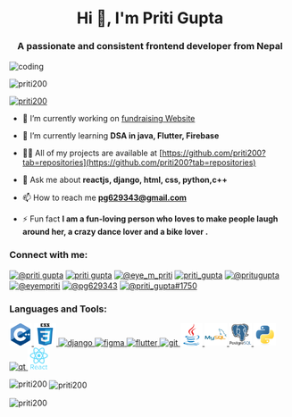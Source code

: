<h1 align="center">Hi 👋, I'm Priti Gupta</h1>
<h3 align="center">A passionate and consistent frontend developer from Nepal</h3>

<img align="center" alt="coding" width=400 src="https://user-images.githubusercontent.com/117377405/233771986-d5851088-4eb4-4043-99bb-7c504fa8ec55.png">


<p align="left"> <img src="https://komarev.com/ghpvc/?username=priti200&label=Profile%20views&color=0e75b6&style=flat" alt="priti200" /> </p>

<p align="left"> <a href="https://github.com/ryo-ma/github-profile-trophy"><img src="https://github-profile-trophy.vercel.app/?username=priti200" alt="priti200" /></a> </p>

- 🔭 I’m currently working on [fundraising Website](https://github.com/priti200/AASHA)

- 🌱 I’m currently learning **DSA in java, Flutter, Firebase**

- 👨‍💻 All of my projects are available at [https://github.com/priti200?tab=repositories](https://github.com/priti200?tab=repositories)

- 💬 Ask me about **reactjs, django, html, css, python,c++**

- 📫 How to reach me **pg629343@gmail.com**

- ⚡ Fun fact **I am a fun-loving person who loves to make people laugh around her, a crazy dance lover and a bike lover .**

<h3 align="left">Connect with me:</h3>
<p align="left">
<a href="https://linkedin.com/in/@priti gupta" target="blank"><img align="center" src="https://raw.githubusercontent.com/rahuldkjain/github-profile-readme-generator/master/src/images/icons/Social/linked-in-alt.svg" alt="@priti gupta" height="30" width="40" /></a>
<a href="https://fb.com/priti gupta" target="blank"><img align="center" src="https://raw.githubusercontent.com/rahuldkjain/github-profile-readme-generator/master/src/images/icons/Social/facebook.svg" alt="priti gupta" height="30" width="40" /></a>
<a href="https://instagram.com/@eye_m_priti" target="blank"><img align="center" src="https://raw.githubusercontent.com/rahuldkjain/github-profile-readme-generator/master/src/images/icons/Social/instagram.svg" alt="@eye_m_priti" height="30" width="40" /></a>
<a href="https://www.codechef.com/users/priti_gupta" target="blank"><img align="center" src="https://cdn.jsdelivr.net/npm/simple-icons@3.1.0/icons/codechef.svg" alt="priti_gupta" height="30" width="40" /></a>
<a href="https://www.hackerrank.com/@pritugupta" target="blank"><img align="center" src="https://raw.githubusercontent.com/rahuldkjain/github-profile-readme-generator/master/src/images/icons/Social/hackerrank.svg" alt="@pritugupta" height="30" width="40" /></a>
<a href="https://www.leetcode.com/@eyempriti" target="blank"><img align="center" src="https://raw.githubusercontent.com/rahuldkjain/github-profile-readme-generator/master/src/images/icons/Social/leet-code.svg" alt="@eyempriti" height="30" width="40" /></a>
<a href="https://auth.geeksforgeeks.org/user/@pg629343" target="blank"><img align="center" src="https://raw.githubusercontent.com/rahuldkjain/github-profile-readme-generator/master/src/images/icons/Social/geeks-for-geeks.svg" alt="@pg629343" height="30" width="40" /></a>
<a href="https://discord.gg/@priti_gupta#1750" target="blank"><img align="center" src="https://raw.githubusercontent.com/rahuldkjain/github-profile-readme-generator/master/src/images/icons/Social/discord.svg" alt="@priti_gupta#1750" height="30" width="40" /></a>
</p>

<h3 align="left">Languages and Tools:</h3>
<p align="left"> <a href="https://www.w3schools.com/cpp/" target="_blank" rel="noreferrer"> <img src="https://raw.githubusercontent.com/devicons/devicon/master/icons/cplusplus/cplusplus-original.svg" alt="cplusplus" width="40" height="40"/> </a> <a href="https://www.w3schools.com/css/" target="_blank" rel="noreferrer"> <img src="https://raw.githubusercontent.com/devicons/devicon/master/icons/css3/css3-original-wordmark.svg" alt="css3" width="40" height="40"/> </a> <a href="https://www.djangoproject.com/" target="_blank" rel="noreferrer"> <img src="https://cdn.worldvectorlogo.com/logos/django.svg" alt="django" width="40" height="40"/> </a> <a href="https://www.figma.com/" target="_blank" rel="noreferrer"> <img src="https://www.vectorlogo.zone/logos/figma/figma-icon.svg" alt="figma" width="40" height="40"/> </a> <a href="https://flutter.dev" target="_blank" rel="noreferrer"> <img src="https://www.vectorlogo.zone/logos/flutterio/flutterio-icon.svg" alt="flutter" width="40" height="40"/> </a> <a href="https://git-scm.com/" target="_blank" rel="noreferrer"> <img src="https://www.vectorlogo.zone/logos/git-scm/git-scm-icon.svg" alt="git" width="40" height="40"/> </a> <a href="https://www.java.com" target="_blank" rel="noreferrer"> <img src="https://raw.githubusercontent.com/devicons/devicon/master/icons/java/java-original.svg" alt="java" width="40" height="40"/> </a> <a href="https://www.mysql.com/" target="_blank" rel="noreferrer"> <img src="https://raw.githubusercontent.com/devicons/devicon/master/icons/mysql/mysql-original-wordmark.svg" alt="mysql" width="40" height="40"/> </a> <a href="https://www.postgresql.org" target="_blank" rel="noreferrer"> <img src="https://raw.githubusercontent.com/devicons/devicon/master/icons/postgresql/postgresql-original-wordmark.svg" alt="postgresql" width="40" height="40"/> </a> <a href="https://www.python.org" target="_blank" rel="noreferrer"> <img src="https://raw.githubusercontent.com/devicons/devicon/master/icons/python/python-original.svg" alt="python" width="40" height="40"/> </a> <a href="https://www.qt.io/" target="_blank" rel="noreferrer"> <img src="https://upload.wikimedia.org/wikipedia/commons/0/0b/Qt_logo_2016.svg" alt="qt" width="40" height="40"/> </a> <a href="https://reactjs.org/" target="_blank" rel="noreferrer"> <img src="https://raw.githubusercontent.com/devicons/devicon/master/icons/react/react-original-wordmark.svg" alt="react" width="40" height="40"/> </a> </p>

<p><img align="left" src="https://github-readme-stats.vercel.app/api/top-langs?username=priti200&show_icons=true&locale=en&layout=compact" alt="priti200" /></p>

<p>&nbsp;<img align="center" src="https://github-readme-stats.vercel.app/api?username=priti200&show_icons=true&locale=en" alt="priti200" /></p>

<p><img align="center" src="https://github-readme-streak-stats.herokuapp.com/?user=priti200&" alt="priti200" /></p>

